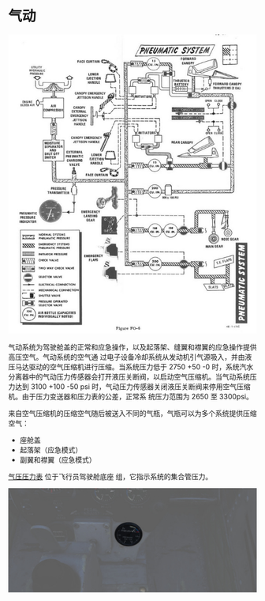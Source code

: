 # 气动

![manual_pneumatic_diagram](../img/manual_pneumatic_diagram.jpg)

气动系统为驾驶舱盖的正常和应急操作，以及起落架、缝翼和襟翼的应急操作提供高压空气。气动系统的空气通
过电子设备冷却系统从发动机引气源吸入，并由液压马达驱动的空气压缩机进行压缩。当系统压力低于 2750 +50
-0 时，系统汽水分离器中的气动压力传感器会打开液压关断阀，以启动空气压缩机。当气动系统压力达到 3100
+100 -50 psi 时，气动压力传感器关闭液压关断阀来停用空气压缩机。由于压力变送器和压力表的公差，正常系
统压力范围为 2650 至 3300psi。

来自空气压缩机的压缩空气随后被送入不同的气瓶，气瓶可以为多个系统提供压缩空气：

- 座舱盖
- 起落架（应急模式）
- 副翼和襟翼（应急模式）

[气压压力表](../cockpit/pilot/pedestal_group.md#pneumatic-pressure-indicator) 位于飞行员驾驶舱底座
组，它指示系统的集合管压力。

![Pneumatics](../img/pilot_pneumatic.jpg)
